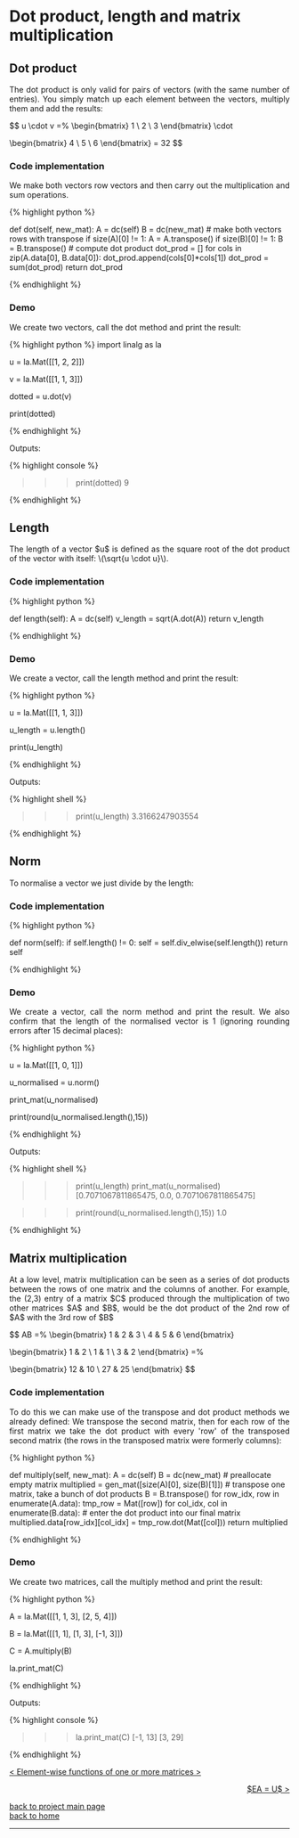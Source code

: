 # Dot product, length and matrix multiplication
## Dot product
<div style="text-align: justify">
<p>The dot product is only valid for pairs of vectors (with the same number of
entries). You simply match up each element between the vectors, multiply them
and add the results:</p>

$$
u \cdot v =%
  \begin{bmatrix}
    1 \\
    2 \\
    3
  \end{bmatrix} \cdot
   
  \begin{bmatrix}
    4 \\
    5 \\
    6
  \end{bmatrix} = 32
$$

</div>

### Code implementation
<div style="text-align: justify">
<p>We make both vectors row vectors and then carry out the multiplication and
sum operations.</p>
</div>

{% highlight python %}

def dot(self, new_mat):
    A = dc(self)
    B = dc(new_mat)
    # make both vectors rows with transpose
    if size(A)[0] != 1:
        A = A.transpose()
    if size(B)[0] != 1:
        B = B.transpose()
    # compute dot product
    dot_prod = []
    for cols in zip(A.data[0], B.data[0]):
        dot_prod.append(cols[0]*cols[1])
    dot_prod = sum(dot_prod)
    return dot_prod

{% endhighlight %}

### Demo

<div style="text-align: justify">
<p>We create two vectors, call the dot method and print the result:</p>
</div>

{% highlight python %}
import linalg as la

u = la.Mat([[1, 2, 2]])

v = la.Mat([[1, 1, 3]])

dotted = u.dot(v)

print(dotted)

{% endhighlight %}

Outputs:

{% highlight console %}

>>> print(dotted)
9

{% endhighlight %}

## Length
<div style="text-align: justify">
<p>The length of a vector $u$ is defined as the square root of the dot product
of the vector with itself: \(\sqrt{u \cdot u}\).</p>
</div>

### Code implementation

{% highlight python %}

def length(self):
    A = dc(self)
    v_length = sqrt(A.dot(A))
    return v_length

{% endhighlight %}

### Demo
<div style="text-align: justify">
<p>We create a vector, call the length method and print the result:</p>
</div>

{% highlight python %}

u = la.Mat([[1, 1, 3]])

u_length = u.length()

print(u_length)

{% endhighlight %}

Outputs:

{% highlight shell %}

>>> print(u_length)
3.3166247903554

{% endhighlight %}

## Norm
<div style="text-align: justify">
<p>To normalise a vector we just divide by the length:</p>
</div>

### Code implementation

{% highlight python %}

def norm(self):
    if self.length() != 0:
        self = self.div_elwise(self.length())
    return self

{% endhighlight %}

### Demo
<div style="text-align: justify">
<p>We create a vector, call the norm method and print the result. We also
confirm that the length of the normalised vector is 1 (ignoring rounding errors
after 15 decimal places):</p>
</div>

{% highlight python %}

u = la.Mat([[1, 0, 1]])

u_normalised = u.norm()

print_mat(u_normalised)

print(round(u_normalised.length(),15))

{% endhighlight %}

Outputs:

{% highlight shell %}

>>> print(u_length)
>>> print_mat(u_normalised)
[0.7071067811865475, 0.0, 0.7071067811865475]

>>> print(round(u_normalised.length(),15))
1.0

{% endhighlight %}

## Matrix multiplication
<div style="text-align: justify">
<p>At a low level, matrix multiplication can be seen as a series of dot
products between the rows of one matrix and the columns of another. For
example, the (2,3) entry of a matrix $C$ produced through the multiplication of
two other matrices $A$ and $B$, would be the dot product of the 2nd row of $A$
with the 3rd row of $B$</p>
</div>

$$
AB =%
  \begin{bmatrix}
    1 & 2 & 3 \\
    4 & 5 & 6
  \end{bmatrix}
   
  \begin{bmatrix}
    1 & 2 \\
    1 & 1 \\
    3 & 2
  \end{bmatrix} =%

  \begin{bmatrix}
    12 & 10 \\
    27 & 25
  \end{bmatrix}
$$

### Code implementation
<div style="text-align: justify">
<p>To do this we can make use of the transpose and dot product methods we
already defined: We transpose the second matrix, then for each row of the first
matrix we take the dot product with every 'row' of the transposed second matrix
(the rows in the transposed matrix were formerly columns):</p>
</div>

{% highlight python %}

def multiply(self, new_mat):
    A = dc(self)
    B = dc(new_mat)
    # preallocate empty matrix
    multiplied = gen_mat([size(A)[0], size(B)[1]])
    # transpose one matrix, take a bunch of dot products
    B = B.transpose()
    for row_idx, row in enumerate(A.data):
        tmp_row = Mat([row])
        for col_idx, col in enumerate(B.data):
            # enter the dot product into our final matrix
            multiplied.data[row_idx][col_idx] = tmp_row.dot(Mat([col]))
    return multiplied

{% endhighlight %}

### Demo

<div style="text-align: justify">
<p>We create two matrices, call the multiply method and print the result:</p>
</div>

{% highlight python %}

A = la.Mat([[1, 1, 3],
         [2, 5, 4]])

B = la.Mat([[1, 1],
         [1, 3],
         [-1, 3]])

C = A.multiply(B)

la.print_mat(C)

{% endhighlight %}

Outputs:

{% highlight console %}

>>> la.print_mat(C)
[-1, 13]
[3, 29]

{% endhighlight %}

[< Element-wise functions of one or more matrices >](./elwise_function.md)

<div style="text-align: right">
<a href="https://matt-a-bennett.github.io/numpy_from_scratch/elimination.html">$EA = U$ ></a>
</div>


[back to project main page](./numpy_from_scratch.md)\
[back to home](../index.md)

---
<script src="https://utteranc.es/client.js"
        repo="Matt-A-Bennett/Matt-A-Bennett.github.io"
        issue-term="https://matt-a-bennett.github.io/numpy_from_scratch/dot_prod_and_mat_multiply.html"
        theme="github-light"
        crossorigin="anonymous"
        async>
</script>

